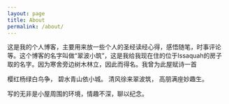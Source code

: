 ```yaml
---
layout: page
title: About
permalink: /about/
---
```


这是我的个人博客，主要用来放一些个人的圣经读经心得，感悟随笔，时事评论等。这个博客的名字叫做“翠波小筑”，这是我给我现在住的位于Issaquah的房子取的名字。因为寒舍旁边树木林立，因此而得名。我曾为此屋赋诗一首

樱红杨绿白鸟争，
碧水青山依小城。
清风徐来翠波筑，
高朋满座妙趣生。

写的无非是小屋周围的环境，情趣不深，聊以纪念。